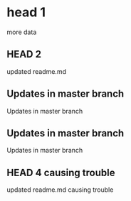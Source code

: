 # head 1
more data

## HEAD 2
updated readme.md  

## Updates in master branch
Updates in master branch

## Updates in master branch
Updates in master branch

## HEAD 4 causing trouble
updated readme.md causing trouble